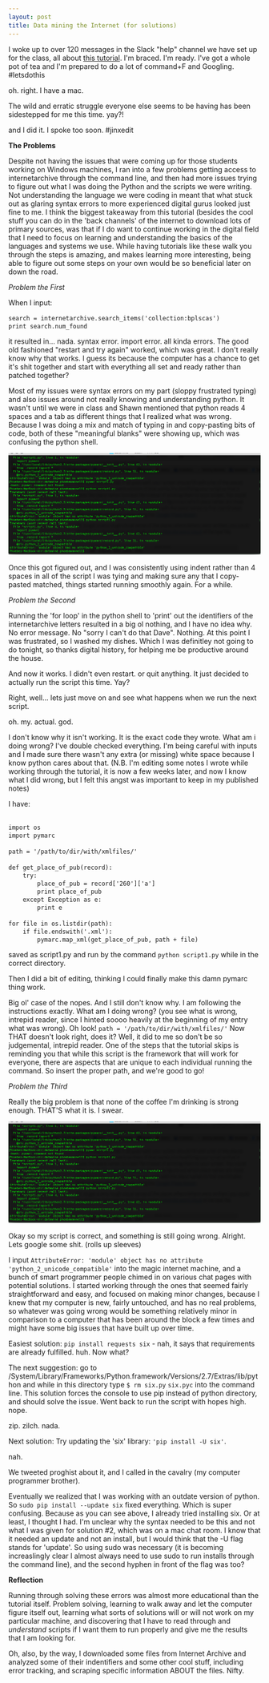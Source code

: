 ```yaml
---
layout: post
title: Data mining the Internet (for solutions)
---
```


I woke up to over 120 messages in the Slack "help" channel we have set up for the class, all about [this tutorial](http://programminghistorian.org/lessons/data-mining-the-internet-archive). I'm braced. I'm ready. I've got a whole pot of tea and I'm prepared to do a lot of command+F and Googling. #letsdothis

oh. right. I have a mac. 

The wild and erratic struggle everyone else seems to be having has been sidestepped for me this time. yay?! 

and I did it. I spoke too soon. #jinxedit

**The Problems**

Despite not having the issues that were coming up for those students working on Windows machines, I ran into a few problems getting access to internetarchive through the command line, and then had more issues trying to figure out what I was doing the Python and the scripts we were writing. Not understanding the language we were coding in meant that what stuck out as glaring syntax errors to more experienced digital gurus looked just fine to me. I think the biggest takeaway from this tutorial (besides the cool stuff you can do in the 'back channels' of the internet to download lots of primary sources, was that if I do want to continue working in the digital field that I need to focus on learning and understanding the basics of the languages and systems we use. While having tutorials like these walk you through the steps is amazing, and makes learning more interesting, being able to figure out some steps on your own would be so beneficial later on down the road. 

*Problem the First*

When I input: 

```import internetarchive
search = internetarchive.search_items('collection:bplscas')
print search.num_found
```

it resulted in... nada. syntax error. import error. all kinda errors. The good old fashioned "restart and try again" worked, which was great. I don't really know why that works. I guess its because the computer has a chance to get it's shit together and start with everything all set and ready rather than patched together? 

Most of my issues were syntax errors on my part (sloppy frustrated typing) and also issues around not really knowing and understanding python. It wasn't until we were in class and Shawn mentioned that python reads 4 spaces and a tab as different things that I realized what was wrong. Because I was doing a mix and match of typing in and copy-pasting bits of code, both of these "meaningful blanks" were showing up, which was confusing the python shell. 

![error screenshot](/images/Screen.Shot.2016-01-31.at.6.46.37.PM.png)

Once this got figured out, and I was consistently using indent rather than 4 spaces in all of the script I was tying and making sure any that I copy-pasted matched, things started running smoothly again. For a while. 

*Problem the Second* 

Running the 'for loop' in the python shell to 'print' out the identifiers of the internetarchive letters resulted in a big ol nothing, and I have no idea why. No error message. No "sorry I can't do that Dave". Nothing. At this point I was frustrated, so I washed my dishes. Which I was definitley not going to do tonight, so thanks digital history, for helping me be productive around the house. 

And now it works. I didn't even restart. or quit anything. It just decided to actually run the script this time. Yay?

Right, well... lets just move on and see what happens when we run the next script. 

oh. my. actual. god. 

I don't know why it isn't working. It is the exact code they wrote. What am i doing wrong? I've double checked everything. I'm being careful with inputs and I made sure there wasn't any extra (or missing) white space because I know python cares about that. (N.B. I'm editing some notes I wrote while working through the tutorial, it is now a few weeks later, and now I know what I did wrong, but I felt this angst was important to keep in my published notes) 

I have: 

```#!/usr/bin/python

import os
import pymarc

path = '/path/to/dir/with/xmlfiles/'

def get_place_of_pub(record):
    try:
        place_of_pub = record['260']['a']
        print place_of_pub
    except Exception as e:
        print e

for file in os.listdir(path):
    if file.endswith('.xml'):
        pymarc.map_xml(get_place_of_pub, path + file)
```

saved as script1.py and run by the command `python script1.py` while in the correct directory.

Then I did a bit of editing, thinking I could finally make this damn pymarc thing work.

Big ol' case of the nopes. And I still don't know why. I am following the instructions exactly. What am I doing wrong? (you see what is wrong, intrepid reader, since I hinted soooo heavily at the beginning of my entry what was wrong). Oh look! `path = '/path/to/dir/with/xmlfiles/'` Now THAT doesn't look right, does it? Well, it did to me so don't be so judgemental, intrepid reader. One of the steps that the tutorial skips is reminding you that while this script is the framework that will work for everyone, there are aspects that are unique to each individual running the command. So insert the proper path, and we're good to go! 

*Problem the Third*

Really the big problem is that none of the coffee I'm drinking is strong enough. THAT'S what it is. I swear. 

![python error screenshot](/images/Screen.Shot.2016-01-31.at.6.46.37.PM.png)

Okay so my script is correct, and something is still going wrong. Alright. Lets google some shit. (rolls up sleeves)

I input `AttributeError: 'module' object has no attribute 'python_2_unicode_compatible'` into the magic internet machine, and a bunch of smart programmer people chimed in on various chat pages with potential solutions. I started working through the ones that seemed fairly straightforward and easy, and focused on making minor changes, because I knew that my computer is new, fairly untouched, and has no real problems, so whatever was going wrong would be something relatively minor in comparison to a computer that has been around the block a few times and might have some big issues that have built up over time. 

Easiest solution: `pip install requests six` - nah, it says that requirements are already fulfilled. huh. Now what?

The next suggestion: go to /System/Library/Frameworks/Python.framework/Versions/2.7/Extras/lib/python and while in this directory type `$ rm six.py` `six.pyc` into the command line. This solution forces the console to use pip instead of python directory, and should solve the issue. Went back to run the script with hopes high. nope. 

zip. zilch. nada. 

Next solution: Try updating the 'six' library: `'pip install -U six'`.

nah.

We tweeted proghist about it, and I called in the cavalry (my computer programmer brother). 

Eventually we realized that I was working with an outdate version of python. So `sudo pip install --update six` fixed everything. Which is super confusing. Because as you can see above, I already tried installing six. Or at least, I thought I had. I'm unclear why the syntax needed to be this and not what I was given for solution #2, which was on a mac chat room. I know that it needed an update and not an install, but I would think that the -U flag stands for 'update'. So using sudo was necessary (it is becoming increaslingly clear I almost always need to use sudo to run installs through the command line), and the second hyphen in front of the flag was too? 

**Reflection**

Running through solving these errors was almost more educational than the tutorial itself. Problem solving, learning to walk away and let the computer figure itself out, learning what sorts of solutions will or will not work on my particular machine, and discovering that I have to read through and *understand* scripts if I want them to run properly and give me the results that I am looking for. 

Oh, also, by the way, I downloaded some files from Internet Archive and analyzed some of their indentifiers and some other cool stuff, including error tracking, and scraping specific information ABOUT the files. Nifty. 
